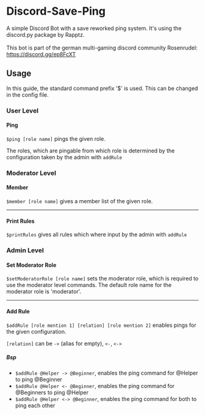 # Discord-Save-Ping
A simple Discord Bot with a save reworked ping system. It's using the discord.py package by Rapptz.
<br><br>
This bot is part of the german multi-gaming discord community Rosenrudel: https://discord.gg/ep8FcXT

## Usage
In this guide, the standard command prefix '$' is used.
This can be changed in the config file.
### User Level
#### Ping
`$ping [role name]` pings the given role.

The roles, which are pingable from which role is determined by
the configuration taken by the admin with `addRule`

### Moderator Level
#### Member
`$member [role name]` gives a member list of the given role.

----
#### Print Rules
`$printRules` gives all rules which where input by the admin with `addRule`

### Admin Level
#### Set Moderator Role
`$setModeratorRole [role name]` sets the moderator role, which is required to use the moderator level commands. The default role name for the moderator role is 'moderator'.

----

#### Add Rule
`$addRule [role mention 1] [relation] [role mention 2]` enables pings for the given configuration.

`[relation]` can be `->` (alias for empty), `<-`, `<->`



##### Bsp
- `$addRule @Helper -> @Beginner`, enables the ping command for @Helper to ping @Beginner
- `$addRule @Helper <- @Beginner`, enables the ping command for @Beginners to ping @Helper
- `$addRule @Helper <-> @Beginner`, enables the ping command for both to ping each other
